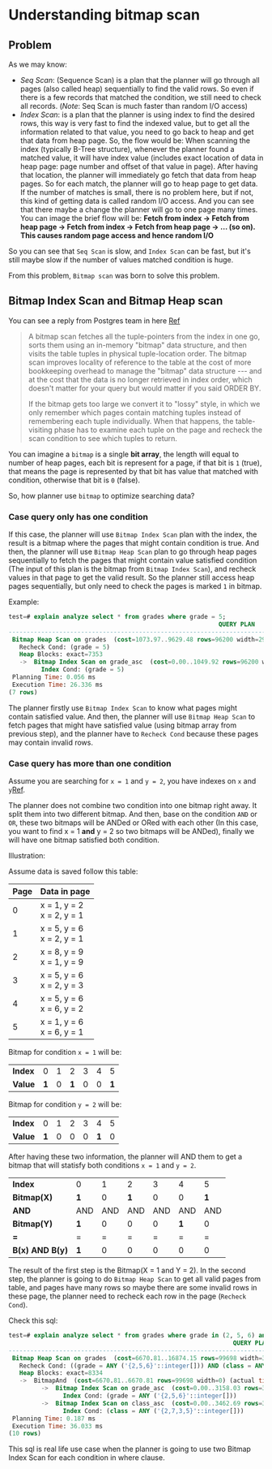 # Understanding bitmap scan

## Problem

As we may know:

- *Seq Scan*: (Sequence Scan) is a plan that the planner will go through all pages (also called heap) sequentially to find the valid rows. So even if there is a few records that matched the condition, we still need to check all records. (*Note*: Seq Scan is much faster than random I/O access)
- *Index Scan*: is a plan that the planner is using index to find the desired rows, this way is very fast to find the indexed value, but to get all the information related to that value, you need to go back to heap and get that data from heap page. So, the flow would be: When scanning the index (typically B-Tree structure), whenever the planner found a matched value, it will have index value (includes exact location of data in heap page: page number and offset of that value in page). After having that location, the planner will immediately go fetch that data from heap pages. So for each match, the planner will go to heap page to get data. If the number of matches is small, there is no problem here, but if not, this kind of getting data is called random I/O access. And you can see that there maybe a change the planner will go to one page many times. You can image the brief flow will be: **Fetch from index -> Fetch from heap page -> Fetch from index -> Fetch from heap page -> ... (so on). This causes random page access and hence random I/O**

So you can see that `Seq Scan` is slow, and `Index Scan` can be fast, but it's still maybe slow if the number of values matched condition is huge.

From this problem, `Bitmap scan` was born to solve this problem.

## Bitmap Index Scan and Bitmap Heap scan

You can see a reply from Postgres team in here [Ref](https://www.postgresql.org/message-id/12553.1135634231@sss.pgh.pa.us)

> A bitmap scan fetches all the tuple-pointers from the index in one go, sorts them using an in-memory "bitmap" data structure, and then visits the table tuples in physical tuple-location order.
> The bitmap scan improves locality of reference to the table at the cost of more bookkeeping overhead to manage the "bitmap" data structure --- and at the cost that the data is no longer retrieved in index order, which doesn't matter for your query but would matter if you said ORDER BY.
> 
> If the bitmap gets too large we convert it to "lossy" style, in which we only remember which pages contain matching tuples instead of remembering each tuple individually.  When that happens, the table-visiting phase has to examine each tuple on the page and recheck the scan condition to see which tuples to return.

You can imagine a `bitmap` is a single **bit array**, the length will equal to number of heap pages, each bit is represent for a page, if that bit is `1` (true), that means the page is represented by that bit has value that matched with condition, otherwise that bit is `0` (false).

So, how planner use `bitmap` to optimize searching data?

### Case query only has one condition

If this case, the planner will use `Bitmap Index Scan` plan with the index, the result is a bitmap where the pages that might contain condition is true.
And then, the planner will use `Bitmap Heap Scan` plan to go through heap pages sequentially to fetch the pages that might contain value satisfied condition (The input of this plan is the bitmap from `Bitmap Index Scan`), and recheck values in that page to get the valid result. So the planner still access heap pages sequentially, but only need to check the pages is marked `1` in bitmap.

Example:

```sql
test=# explain analyze select * from grades where grade = 5;
                                                          QUERY PLAN                                                          
------------------------------------------------------------------------------------------------------------------------------
 Bitmap Heap Scan on grades  (cost=1073.97..9629.48 rows=96200 width=29) (actual time=4.582..23.935 rows=100334 loops=1)
   Recheck Cond: (grade = 5)
   Heap Blocks: exact=7353
   ->  Bitmap Index Scan on grade_asc  (cost=0.00..1049.92 rows=96200 width=0) (actual time=3.531..3.531 rows=100334 loops=1)
         Index Cond: (grade = 5)
 Planning Time: 0.056 ms
 Execution Time: 26.336 ms
(7 rows)
```

The planner firstly use `Bitmap Index Scan` to know what pages might contain satisfied value. And then, the planner will use `Bitmap Heap Scan` to fetch pages that might have satisfied value (using bitmap array from previous step), and the planner have to `Recheck Cond` because these pages may contain invalid rows.

### Case query has more than one condition

Assume you are searching for `x = 1` and `y = 2`, you have indexes on `x` and `y`[Ref](https://stackoverflow.com/questions/33100637/understanding-bitmap-indexes-in-postgresql).

The planner does not combine two condition into one bitmap right away. It split them into two different bitmap. And then, base on the condition `AND` or `OR`, these two bitmaps will be ANDed or ORed with each other (In this case, you want to find x = 1 **and** y = 2 so two bitmaps will be ANDed), finally we will have one bitmap satisfied both condition.

Illustration:

Assume data is saved follow this table:

| Page | Data in page                  |
|------|-------------------------------|
| 0    | x = 1, y = 2<br/>x = 2, y = 1 |
| 1    | x = 5, y = 6<br/>x = 2, y = 1 |
| 2    | x = 8, y = 9<br/>x = 1, y = 9 |
| 3    | x = 5, y = 6<br/>x = 2, y = 3 |
| 4    | x = 5, y = 6<br/>x = 6, y = 2 |
| 5    | x = 1, y = 6<br/>x = 6, y = 1 |

Bitmap for condition `x = 1` will be:

|           |       |   |       |   |   |       |
|-----------|-------|---|-------|---|---|-------|
| **Index** | 0     | 1 | 2     | 3 | 4 | 5     |
| **Value** | **1** | 0 | **1** | 0 | 0 | **1** |

Bitmap for condition `y = 2` will be:

|           |       |   |   |   |       |   |
|-----------|-------|---|---|---|-------|---|
| **Index** | 0     | 1 | 2 | 3 | 4     | 5 |
| **Value** | **1** | 0 | 0 | 0 | **1** | 0 |

After having these two information, the planner will AND them to get a bitmap that will statisfy both conditions `x = 1` and `y = 2`.

|                   |       |     |       |     |       |       |
|-------------------|-------|-----|-------|-----|-------|-------|
| **Index**         | 0     | 1   | 2     | 3   | 4     | 5     |
| **Bitmap(X)**     | **1** | 0   | **1** | 0   | 0     | **1** |
| **AND**           | AND   | AND | AND   | AND | AND   | AND   |
| **Bitmap(Y)**     | **1** | 0   | 0     | 0   | **1** | 0     |
| **=**             | =     | =   | =     | =   | =     | =     |
| **B(x) AND B(y)** | **1** | 0   | 0     | 0   | 0     | 0     |

The result of the first step is the Bitmap(X = 1 and Y = 2). In the second step, the planner is going to do `Bitmap Heap Scan` to get all valid pages from table, and pages have many rows so maybe there are some invalid rows in these page, the planner need to recheck each row in the page (`Recheck Cond`).

Check this sql:

```sql
test=# explain analyze select * from grades where grade in (2, 5, 6) and class in (2, 7, 3, 5);
                                                              QUERY PLAN                                                               
---------------------------------------------------------------------------------------------------------------------------------------
 Bitmap Heap Scan on grades  (cost=6670.81..16874.15 rows=99698 width=33) (actual time=18.786..34.063 rows=100441 loops=1)
   Recheck Cond: ((grade = ANY ('{2,5,6}'::integer[])) AND (class = ANY ('{2,7,3,5}'::integer[])))
   Heap Blocks: exact=8334
   ->  BitmapAnd  (cost=6670.81..6670.81 rows=99698 width=0) (actual time=17.830..17.831 rows=0 loops=1)
         ->  Bitmap Index Scan on grade_asc  (cost=0.00..3158.03 rows=300900 width=0) (actual time=10.447..10.447 rows=300269 loops=1)
               Index Cond: (grade = ANY ('{2,5,6}'::integer[]))
         ->  Bitmap Index Scan on class_asc  (cost=0.00..3462.69 rows=331333 width=0) (actual time=7.047..7.047 rows=333282 loops=1)
               Index Cond: (class = ANY ('{2,7,3,5}'::integer[]))
 Planning Time: 0.187 ms
 Execution Time: 36.033 ms
(10 rows)
```

This sql is real life use case when the planner is going to use two Bitmap Index Scan for each condition in where clause.
